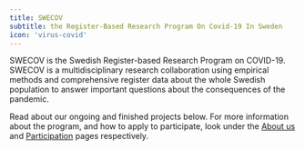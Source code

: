 ```yaml
---
title: SWECOV
subtitle: the Register-Based Research Program On Covid-19 In Sweden
icon: 'virus-covid'
---
```


SWECOV is the Swedish Register-based Research Program on COVID-19. SWECOV is a multidisciplinary research collaboration using empirical methods and comprehensive register data about the whole Swedish population to answer important questions about the consequences of the pandemic.

Read about our ongoing and finished projects below. For more information about the program, and how to apply to participate, look under the [About us](/about_us/) and [Participation](/participation/) pages respectively.